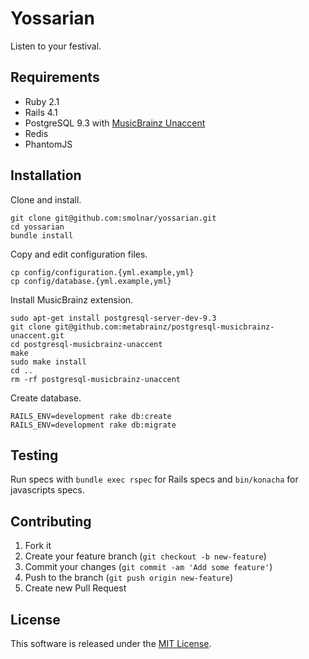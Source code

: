 # Yossarian

Listen to your festival.

## Requirements

* Ruby 2.1
* Rails 4.1
* PostgreSQL 9.3 with [MusicBrainz Unaccent](https://github.com/metabrainz/postgresql-musicbrainz-unaccent)
* Redis
* PhantomJS

## Installation

Clone and install.

```
git clone git@github.com:smolnar/yossarian.git
cd yossarian
bundle install
```

Copy and edit configuration files.

```
cp config/configuration.{yml.example,yml}
cp config/database.{yml.example,yml}
```

Install MusicBrainz extension.

```
sudo apt-get install postgresql-server-dev-9.3
git clone git@github.com:metabrainz/postgresql-musicbrainz-unaccent.git
cd postgresql-musicbrainz-unaccent
make
sudo make install
cd ..
rm -rf postgresql-musicbrainz-unaccent
```

Create database.

```
RAILS_ENV=development rake db:create
RAILS_ENV=development rake db:migrate
```

## Testing

Run specs with `bundle exec rspec` for Rails specs and `bin/konacha` for javascripts specs.

## Contributing

1. Fork it
2. Create your feature branch (`git checkout -b new-feature`)
3. Commit your changes (`git commit -am 'Add some feature'`)
4. Push to the branch (`git push origin new-feature`)
5. Create new Pull Request

## License

This software is released under the [MIT License](LICENSE.md).
